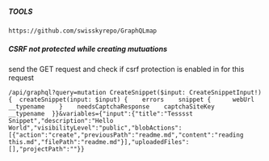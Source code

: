 ##### TOOLS
````
https://github.com/swisskyrepo/GraphQLmap
````
##### CSRF not protected while creating mutuations
send the GET request and check if csrf protection is enabled in for this request
````
/api/graphql?query=mutation CreateSnippet($input: CreateSnippetInput!) {  createSnippet(input: $input) {    errors    snippet {      webUrl      __typename    }    needsCaptchaResponse    captchaSiteKey    __typename  }}&variables={"input":{"title":"Tesssst Snippet","description":"Hello World","visibilityLevel":"public","blobActions":[{"action":"create","previousPath":"readme.md","content":"reading this.md","filePath":"readme.md"}],"uploadedFiles":[],"projectPath":""}}
````
